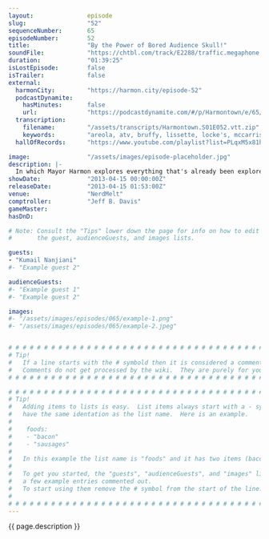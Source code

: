 ```yaml
---
layout:               episode
slug:                 "52"
sequenceNumber:       65
episodeNumber:        52
title:                "By the Power of Bored Audience Skull!"
soundFile:            "https://chtbl.com/track/E2288/traffic.megaphone.fm/STA7444258099.mp3?updated=1554500600"
duration:             "01:39:25"
isLostEpisode:        false
isTrailer:            false
external:
  harmonCity:         "https://harmon.city/episode-52"
  podcastDynamite:
    hasMinutes:       false
    url:              "https://podcastdynamite.com/#/p/Harmontown/e/65/52"
  transcription:
    filename:         "/assets/transcripts/Harmontown.S01E052.vtt.zip"
    keywords:         "areola, atv, bruffy, lissette, locke's, mccarris, mele, merman, ram-man, squish, skeletor, faze, swayze's, grayskull, eternia, funguses, residing, beastiality, tracker, chi, roadhouse, wanderer, columns, swayze, tai"
  hallOfRecords:      "https://www.youtube.com/playlist?list=PLqxM5x81hNObUvAXKqfuwgPNbUs6IvLXU"

image:                "/assets/images/episode-placeholder.jpg"
description: |-
  In which Mayor Harmon explores everything that's already been explored about the topics of Road House, Roger Ebert and Skeletor. Plus: Kumail Nanjiani, Drunk Spencer and the final word on nipple size.
showDate:             "2013-04-15 00:00:00Z"
releaseDate:          "2013-04-15 01:53:00Z"
venue:                "NerdMelt"
comptroller:          "Jeff B. Davis"
gameMaster:           
hasDnD:               

# Note: Consult the "Tips" lower down the page for info on how to edit
#       the guest, audienceGuests, and images lists.

guests:
- "Kumail Nanjiani"
#- "Example guest 2"

audienceGuests:
#- "Example guest 1"
#- "Example guest 2"

images:
#- "/assets/images/episodes/065/example-1.png"
#- "/assets/images/episodes/065/example-2.jpeg"


# # # # # # # # # # # # # # # # # # # # # # # # # # # # # # # # # # # # # # # # # # # # #
# Tip!
#   If a line starts with the # symbold then it is considered a comment.
#   Comments do not get processed by the wiki.  They are purely for your information.
# # # # # # # # # # # # # # # # # # # # # # # # # # # # # # # # # # # # # # # # # # # # #

# # # # # # # # # # # # # # # # # # # # # # # # # # # # # # # # # # # # # # # # # # # # #
# Tip!
#   Adding items to lists is easy.  List items always start with a - symbol and have
#   have the same identation as the list name.  Here is an example.
#
#    foods:
#    - "bacon"
#    - "sausages"
#
#   In this example the list name is "foods" and it has two items (bacon, and sausages).
#
#   To get you started, the "guests", "audienceGuests", and "images" lists below have
#   a few example entries commented out.
#   To start using them remove the # symbol from the start of the line.
#
# # # # # # # # # # # # # # # # # # # # # # # # # # # # # # # # # # # # # # # # # # # # #
---
```


<!-- The episode description will be rendered here -->
{{ page.description }}

<!-- Add your content BELOW here -->
<!-- vvvvvvvvvvvvvvvvvvvvvvvvvvv -->




<!-- ^^^^^^^^^^^^^^^^^^^^^^^^^^^ -->
<!-- Add your content ABOVE here -->

<!-- The episode gallery will be rendered here -->